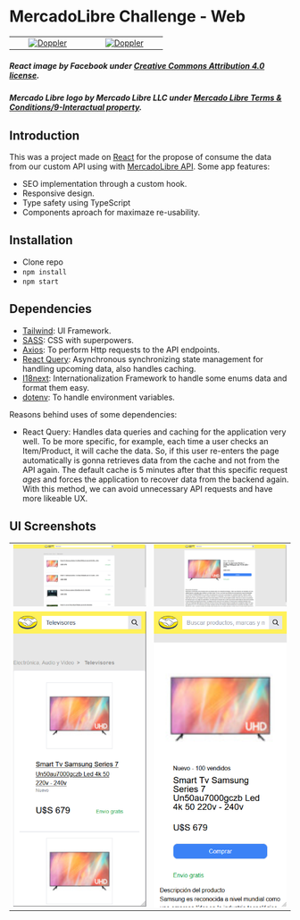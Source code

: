 # MercadoLibre Challenge - Web

<div align="center">
    <table>
        <tbody align="center">
            <tr>
                <td style="width:30%">
                    <a href="https://bit.ly/awesome-go-doppler">
                        <img src="https://raw.githubusercontent.com/facebook/react/cae635054e17a6f107a39d328649137b83f25972/fixtures/dom/public/react-logo.svg" width="100" alt="Doppler"><br/>
                    </a>
                </td>
                 <td style="width:30%">
                    <a href="https://bit.ly/awesome-go-doppler">
                        <img src="https://http2.mlstatic.com/frontend-assets/ml-web-navigation/ui-navigation/5.19.5/mercadolibre/logo__large_plus.png" width="200" alt="Doppler"><br/>
                    </a>
                </td>
            </tr>
        </tbody>
    </table>
</div>

##### *React image by Facebook under [Creative Commons Attribution 4.0 license][cc4-by].*
##### *Mercado Libre logo by Mercado Libre LLC under [Mercado Libre Terms & Conditions/9-Interactual property][meli-term-and-conditions].*

## Introduction
This was a project made on [React](https://reactjs.org/) for the propose of consume the data from our custom API using with [MercadoLibre API](https://api.mercadolibre.com/). Some app features: 

* SEO implementation through a custom hook. 
* Responsive design.
* Type safety using TypeScript
* Components aproach for maximaze re-usability.

## Installation
* Clone repo
* `npm install`
* `npm start`

## Dependencies
* [Tailwind](https://tailwindcss.com/): UI Framework.
* [SASS](https://sass-lang.com/): CSS with superpowers.
* [Axios](https://axios-http.com/): To perform Http requests to the API endpoints.
* [React Query](https://tanstack.com/): Asynchronous synchronizing state management for handling upcoming data, also handles caching.
* [I18next](https://www.i18next.com/): Internationalization Framework to handle some enums data and format them easy.
* [dotenv](https://www.npmjs.com/package/dotenv): To handle environment variables. 

Reasons behind uses of some dependencies:

* React Query: Handles data queries and caching for the application very well. To be more specific, for example, each time a user checks an Item/Product, it will cache the data. So, if this user re-enters the page automatically is gonna retrieves data from the cache and not from the API again. The default cache is 5 minutes after that this specific request *ages* and forces the application to recover data from the backend again. With this method, we can avoid unnecessary API requests and have more likeable UX.

## UI Screenshots

<div align="center">
    <table>
        <tbody align="center">
            <tr>
                <td style="width:50%">
                    <img src="./screenshots/firefox_eCugEXzlZ6.png" alt="Doppler"><br/>
                </td>
                <td style="width:100%">
                    <img src="./screenshots/firefox_eQlnbtiRCm.png" width="" alt="Doppler"><br/>
                </td>
            </tr>
             <tr>
                <td style="width:50%">
                    <img src="./screenshots/firefox_V0z3bTzYUr.png" alt="Doppler"><br/>
                </td>
                <td style="width:100%">
                    <img src="./screenshots/firefox_puH6jEgqG3.png" width="" alt="Doppler"><br/>
                </td>
            </tr>
        </tbody>
    </table>
</div>

[cc4-by]: https://github.com/reactjs/reactjs.org/blob/main/LICENSE-DOCS.md
[meli-term-and-conditions]: https://www.mercadolibre.com.ar/ayuda/terminos-y-condiciones-de-uso_991



